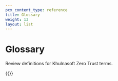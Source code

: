 ```yaml
---
pcx_content_type: reference
title: Glossary
weight: 13
layout: list
---
```


# Glossary

Review definitions for Khulnasoft Zero Trust terms.

{{<glossary product="Khulnasoft One">}}
